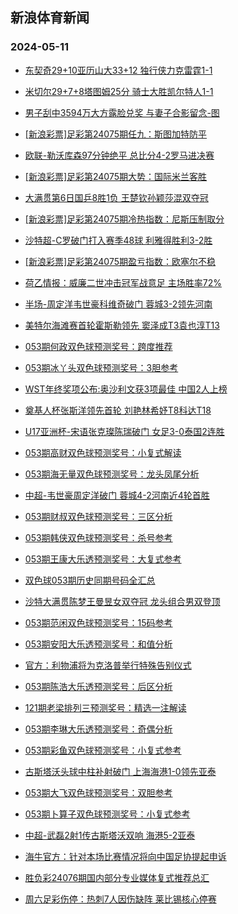 ## 新浪体育新闻 
### 2024-05-11

+ [东契奇29+10亚历山大33+12 独行侠力克雷霆1-1](https://sports.sina.com.cn/basketball/nba/2024-05-10/doc-inautmzi8578968.shtml)

+ [米切尔29+7+8塔图姆25分 骑士大胜凯尔特人1-1](https://sports.sina.com.cn/basketball/nba/2024-05-10/doc-inautftm8680270.shtml)

+ [男子刮中3594万大方露脸兑奖 与妻子合影留念-图](https://sports.sina.com.cn/l/2024-05-10/doc-inausefz5979825.shtml)

+ [[新浪彩票]足彩第24075期任九：斯图加特防平](https://sports.sina.com.cn/l/2024-05-10/doc-inausefx9205372.shtml)

+ [欧联-勒沃库森97分钟绝平 总比分4-2罗马进决赛](https://sports.sina.com.cn/global/germany/2024-05-10/doc-inauszmp8758095.shtml)

+ [[新浪彩票]足彩第24075期大势：国际米兰客胜](https://sports.sina.com.cn/l/2024-05-10/doc-inausefz5982110.shtml)

+ [大满贯第6日国乒8胜1负 王楚钦孙颖莎混双夺冠](https://sports.sina.com.cn/others/pingpang/2024-05-10/doc-inauszmr5544477.shtml)

+ [[新浪彩票]足彩第24075期冷热指数：尼斯压制取分](https://sports.sina.com.cn/l/2024-05-10/doc-inausefx9205619.shtml)

+ [沙特超-C罗破门打入赛季48球 利雅得胜利3-2胜](https://sports.sina.com.cn/global/others/2024-05-10/doc-inauszmp8760649.shtml)

+ [[新浪彩票]足彩第24075期盈亏指数：欧塞尔不稳](https://sports.sina.com.cn/l/2024-05-10/doc-inausefz5983241.shtml)

+ [荷乙情报：威廉二世冲击冠军战意足 主场胜率72%](https://sports.sina.com.cn/l/2024-05-10/doc-inautftm8703133.shtml)

+ [半场-周定洋韦世豪科维奇破门 蓉城3-2领先河南](https://sports.sina.com.cn/china/j/2024-05-10/doc-inauuawz8361555.shtml)

+ [美特尔海滩赛首轮霍斯勒领先 窦泽成T3袁也淳T13](https://sports.sina.com.cn/golf/pgatour/2024-05-10/doc-inauszmp8762673.shtml)

+ [053期何政双色球预测奖号：跨度推荐](https://sports.sina.com.cn/l/2024-05-10/doc-inautsif8498417.shtml)

+ [053期冰丫头双色球预测奖号：3胆参考](https://sports.sina.com.cn/l/2024-05-10/doc-inautsif8492535.shtml)

+ [WST年终奖项公布:奥沙利文获3项最佳 中国2人上榜](https://sports.sina.com.cn/others/snooker/2024-05-10/doc-inauuawz8345643.shtml)

+ [奠基人杯张斯洋领先首轮 刘艳林希妤T8科达T18](https://sports.sina.com.cn/golf/lpga/2024-05-10/doc-inauszmp8762096.shtml)

+ [U17亚洲杯-宋语张克璨陈瑞破门 女足3-0泰国2连胜](https://sports.sina.com.cn/china/womenfootballs/2024-05-10/doc-inauuawz8366536.shtml)

+ [053期高财双色球预测奖号：小复式解读](https://sports.sina.com.cn/l/2024-05-10/doc-inautsif8497667.shtml)

+ [053期海无量双色球预测奖号：龙头凤尾分析](https://sports.sina.com.cn/l/2024-05-10/doc-inautsii5275086.shtml)

+ [中超-韦世豪周定洋破门 蓉城4-2河南近4轮首胜](https://sports.sina.com.cn/china/j/2024-05-10/doc-inauuiez5025708.shtml)

+ [053期财叔双色球预测奖号：三区分析](https://sports.sina.com.cn/l/2024-05-10/doc-inautsif8494890.shtml)

+ [053期韩侠双色球预测奖号：杀号参考](https://sports.sina.com.cn/l/2024-05-10/doc-inautsii5275390.shtml)

+ [053期王康大乐透预测奖号：大复式参考](https://sports.sina.com.cn/l/2024-05-10/doc-inautmzm5395919.shtml)

+ [双色球053期历史同期号码全汇总](https://sports.sina.com.cn/l/2024-05-10/doc-inautsif8506200.shtml)

+ [沙特大满贯陈梦王曼昱女双夺冠 龙头组合男双登顶](https://sports.sina.com.cn/others/pingpang/2024-05-10/doc-inauuawz8357074.shtml)

+ [053期范闲双色球预测奖号：15码参考](https://sports.sina.com.cn/l/2024-05-10/doc-inautsii5274522.shtml)

+ [053期安阳大乐透预测奖号：和值分析](https://sports.sina.com.cn/l/2024-05-10/doc-inautsif8489248.shtml)

+ [官方：利物浦将为克洛普举行特殊告别仪式](https://sports.sina.com.cn/g/pl/2024-05-10/doc-inautwrc8424140.shtml)

+ [053期陈浩大乐透预测奖号：后区分析](https://sports.sina.com.cn/l/2024-05-10/doc-inautmzi8619240.shtml)

+ [121期老梁排列三预测奖号：精选一注解读](https://sports.sina.com.cn/l/2024-05-10/doc-inautmzi8615074.shtml)

+ [053期李琳大乐透预测奖号：奇偶分析](https://sports.sina.com.cn/l/2024-05-10/doc-inautmzi8619485.shtml)

+ [053期彩鱼双色球预测奖号：小复式参考](https://sports.sina.com.cn/l/2024-05-10/doc-inautsif8495845.shtml)

+ [古斯塔沃头球中柱补射破门 上海海港1-0领先亚泰](https://sports.sina.com.cn/china/j/2024-05-10/doc-inauuaxc5138153.shtml)

+ [053期大飞双色球预测奖号：双胆参考](https://sports.sina.com.cn/l/2024-05-10/doc-inautsif8496212.shtml)

+ [053期卜算子双色球预测奖号：小复式参考](https://sports.sina.com.cn/l/2024-05-10/doc-inautsif8492880.shtml)

+ [中超-武磊2射1传古斯塔沃双响 海港5-2亚泰](https://sports.sina.com.cn/china/j/2024-05-10/doc-inauuiex8251029.shtml)

+ [海牛官方：针对本场比赛情况将向中国足协提起申诉](https://sports.sina.com.cn/china/j/2024-05-10/doc-inauuiex8242724.shtml)

+ [胜负彩24076期国内部分专业媒体复式推荐总汇](https://sports.sina.com.cn/l/2024-05-10/doc-inautftm8695991.shtml)

+ [周六足彩伤停：热刺7人因伤缺阵 莱比锡核心停赛](https://sports.sina.com.cn/l/2024-05-10/doc-inautwrf5223364.shtml)

